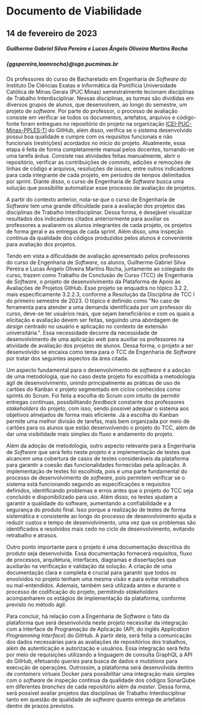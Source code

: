 # Documento de Viabilidade

## 14 de fevereiro de 2023

##### Guilherme Gabriel Silva Pereira e Lucas Ângelo Oliveira Martins Rocha
##### {ggspereira,laomrocha}@sga.pucminas.br

Os professores do curso de Bacharelado em Engenharia de *Software* do Instituto De Ciências Exatas e Informática da Pontifícia Universidade Católica de Minas Gerais (PUC Minas) semestralmente lecionam disciplinas de Trabalho Interdisciplinar. Nessas disciplinas, as turmas são divididas em diversos grupos de alunos, que desenvolvem, ao longo do semestre, um projeto de *software*. Por parte do professor, o processo de avaliação consiste em verificar se todos os documentos, artefatos, arquivos e código-fonte foram entregues no repositório do projeto na organização [ICEI-PUC-Minas-PPLES-TI](https://github.com/ICEI-PUC-Minas-PPLES-TI) do GitHub, além disso, verifica se o sistema desenvolvido possui boa qualidade e cumpre com os requisitos funcionais e não funcionais (restrições) acordados no início do projeto.
Atualmente, essa etapa é feita de forma completamente manual pelos docentes, tornando-se uma tarefa árdua. Consiste nas atividades feitas manualmente, abrir o repositório, verificar as contribuições de *commits*, adições e remoções de linhas de código e arquivos, resoluções de *issues*, entre outros indicadores para cada integrante de cada projeto, em períodos de tempos delimitados por sprint. Diante disso, o curso de Engenharia de *Software* busca uma solução que possibilite automatizar esse processo de avaliação de projetos.

A partir do contexto anterior, nota-se que o curso de Engenharia de *Software* tem uma grande dificuldade para a avaliação dos projetos das disciplinas de Trabalho Interdisciplinar. Dessa forma, é desejável visualizar resultados dos indicadores citados anteriormente para auxiliar os professores a avaliarem os alunos integrantes de cada projeto, os projetos de forma geral e as entregas de cada sprint. Além disso, uma inspeção contínua da qualidade dos códigos produzidos pelos alunos é conveniente para avaliação dos projetos.

Tendo em vista a dificuldade de avaliação apresentado pelos professores do curso de Engenharia de *Software*, os alunos, Guilherme Gabriel Silva Pereira e Lucas Ângelo Oliveira Martins Rocha, juntamente ao colegiado do curso, trazem como Trabalho de Conclusão de Curso (TCC) de Engenharia de *Software*, o projeto de desenvolvimento da Plataforma de Apoio às Avaliações de Projetos GitHub. Esse projeto se enquadra no tópico 3.2.2, mais especificamente 3.2.2.3, conforme a Resolução da Disciplina de TCC I do primeiro semestre de 2023. O tópico é definido como "No caso de ferramenta para atender a uma demanda identificada por um professor do curso, deve-se ter usuários reais, que sejam beneficiários e com os quais a elicitação e avaliação devem ser feitas, seguindo uma abordagem de *design* centrado no usuário e aplicação no contexto de extensão universitária.". Essa necessidade decorre da necessidade de desenvolvimento de uma aplicação *web* para auxiliar os professores na atividade de avaliação dos projetos de alunos. Dessa forma, o projeto a ser desenvolvido se encaixa como tema para o TCC de Engenharia de *Software* por tratar dos seguintes aspectos da área citada.

Um aspecto fundamental para o desenvolvimento de *software* é a adoção de uma metodologia, que no caso deste projeto foi escolhida a metodologia ágil de desenvolvimento, unindo principalmente as práticas de uso de cartões do Kanban e projeto segmentado em ciclos conhecidos como sprints do Scrum. Foi feita a escolha do Scrum com intuito de permitir entregas contínuas, possibilitando *feedback* constante dos professores *stakeholders* do projeto, com isso, sendo possível adequar o sistema aos objetivos almejados de forma mais eficiente. Já a escolha do Kanban permite uma melhor divisão de tarefas, mais bem organizada por meio de cartões para os alunos que estão desenvolvendo o projeto do TCC, além de dar uma visibilidade mais simples do fluxo e andamento do projeto.

Além da adoção de metodologia, outro aspecto relevante para a Engenharia de *Software* que será feito neste projeto é a implementação de testes que alcancem uma cobertura de casos de testes consideráveis da plataforma para garantir a coesão das funcionalidades fornecidas pela aplicação. A implementação de testes foi escolhida, pois é uma parte fundamental do processo de desenvolvimento de *software*, pois permitem verificar se o sistema está funcionando segundo as especificações e requisitos definidos, identificando problemas e erros antes que o projeto do TCC seja concluído e disponibilizado para uso. Além disso, os testes ajudam a garantir a qualidade do software, aumentando a confiabilidade e a segurança do produto final. Isso porque a realização de testes de forma sistemática e consistente ao longo do processo de desenvolvimento ajuda a reduzir custos e tempo de desenvolvimento, uma vez que os problemas são identificados e resolvidos mais cedo no ciclo de desenvolvimento, evitando retrabalho e atrasos.

Outro ponto importante para o projeto é uma documentação descritiva do produto seja desenvolvida. Essa documentação fornecerá requisitos, fluxo de processos, arquitetura, interfaces, diagramas e dissertações que auxiliarão na verificação e validação da solução. A criação de uma documentação clara e completa é crucial para garantir que todos os envolvidos no projeto tenham uma mesma visão e para evitar retrabalhos ou mal-entendidos. Ademais, também será utilizada antes e durante o processo de codificação do projeto, permitindo *stakeholders* acompanharem os estágios de implementação da plataforma, conforme previsto no método ágil. 

Para concluir, há relação com a Engenharia de *Software* o fato da plataforma que será desenvolvida neste projeto necessitar da integração com a Interface de Programação de Aplicação (API, do inglês *Application Programming Interface*) do GitHub. A partir dela, será feita a comunicação dos dados necessárias para as avaliações de repositórios dos trabalhos, além de autenticação e autorização e usuários. Essa integração será feita por meio de requisições utilizando a linguagem de consulta GraphQL à API do GitHub, efetuando *queries* para busca de dados e *mutations* para execução de operações. Outrossim, a plataforma será desenvolvida dentro de *containers* virtuais Docker para possibilitar uma integração mais simples com o *software* de inspeção contínua da qualidade dos códigos SonarQube em diferentes *branches* de cada repositório além da *master*. Dessa forma, será possível avaliar projetos das disciplinas de Trabalho Interdisciplinar tanto em questão de qualidade de *software* quanto entrega de artefatos dentro de prazos previstos.
